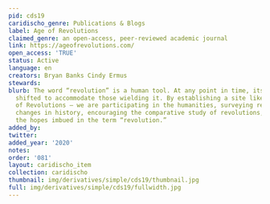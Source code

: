 ```yaml
---
pid: cds19
caridischo_genre: Publications & Blogs
label: Age of Revolutions
claimed_genre: an open-access, peer-reviewed academic journal
link: https://ageofrevolutions.com/
open_access: 'TRUE'
status: Active
language: en
creators: Bryan Banks Cindy Ermus
stewards:
blurb: The word “revolution” is a human tool. At any point in time, its meaning has
  shifted to accommodate those wielding it. By establishing a site like this — Age
  of Revolutions — we are participating in the humanities, surveying revolutionary
  changes in history, encouraging the comparative study of revolutions, and exploring
  the hopes imbued in the term “revolution.”
added_by:
twitter:
added_year: '2020'
notes:
order: '081'
layout: caridischo_item
collection: caridischo
thumbnail: img/derivatives/simple/cds19/thumbnail.jpg
full: img/derivatives/simple/cds19/fullwidth.jpg
---
```

